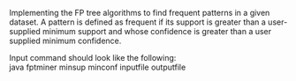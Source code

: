 Implementing the FP tree algorithms to find frequent patterns in a given dataset. A pattern is defined as frequent if its support is   greater than a user-supplied minimum support and whose confidence is greater than a user supplied minimum confidence.

Input command should look like the following:  
java fptminer minsup minconf inputfile outputfile

